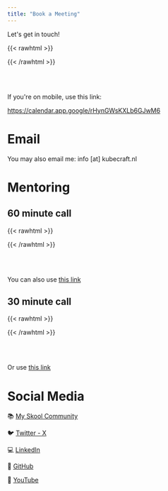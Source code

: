 ```yaml
---
title: "Book a Meeting"
---
```


Let's get in touch!

{{< rawhtml >}} 
<!-- Google Calendar Appointment Scheduling begin -->
<link href="https://calendar.google.com/calendar/scheduling-button-script.css" rel="stylesheet">
<script src="https://calendar.google.com/calendar/scheduling-button-script.js" async></script>
<script>
(function() {
  var target = document.currentScript;
    window.addEventListener('load', function() {
        calendar.schedulingButton.load({
              url: 'https://calendar.google.com/calendar/appointments/schedules/AcZssZ1e1VYDCceDdFZ6V6Wml3cmYdSY_rTTBlW0ZBeiUaGWsUIDZgrPgYtMGMWFLaJJ9ieqMW-WmZmZ?gv=true',
                    color: '#0B8043',
                          label: "Book a 15 minute chat",
                                target,
});
  });
  })();
  </script>
  <!-- end Google Calendar Appointment Scheduling -->

{{< /rawhtml >}}

<br><br>

If you're on mobile, use this link:

https://calendar.app.google/rHynGWsKXLb6GJwM6

# Email

You may also email me: info [at] kubecraft.nl

# Mentoring


## 60 minute call

{{< rawhtml >}}
<!-- Google Calendar Appointment Scheduling begin -->
<link href="https://calendar.google.com/calendar/scheduling-button-script.css" rel="stylesheet">
<script src="https://calendar.google.com/calendar/scheduling-button-script.js" async></script>
<script>
(function() {
  var target = document.currentScript;
  window.addEventListener('load', function() {
    calendar.schedulingButton.load({
      url: 'https://calendar.google.com/calendar/appointments/schedules/AcZssZ3yWyRIAtrgbkFc2l306vdvU18slitG63t0AfBrs0WMJoRkUqRqVT5Dp_688cKS22qGQF9yRBgU?gv=true',
      color: '#0B8043',
      label: 'Book an appointment',
      target,
    });
  });
})();
</script>
<!-- end Google Calendar Appointment Scheduling -->
{{< /rawhtml >}}

<br><br>

You can also use [this link](https://calendar.google.com/calendar/appointments/schedules/AcZssZ3yWyRIAtrgbkFc2l306vdvU18slitG63t0AfBrs0WMJoRkUqRqVT5Dp_688cKS22qGQF9yRBgU)

## 30 minute call

{{< rawhtml >}}
<!-- Google Calendar Appointment Scheduling begin -->
<link href="https://calendar.google.com/calendar/scheduling-button-script.css" rel="stylesheet">
<script src="https://calendar.google.com/calendar/scheduling-button-script.js" async></script>
<script>
(function() {
  var target = document.currentScript;
  window.addEventListener('load', function() {
    calendar.schedulingButton.load({
      url: 'https://calendar.google.com/calendar/appointments/schedules/AcZssZ2JD5qxyzJDpqkhgjQj7p8ees1G4T8PYZvi6ddqu9De1NWUaETnQvFEhwPac12OSGEWgrYe6veJ?gv=true',
      color: '#0B8043',
      label: 'Book an appointment',
      target,
    });
  });
})();
</script>
<!-- end Google Calendar Appointment Scheduling -->
{{< /rawhtml >}}

<br><br>

Or use [this link](https://calendar.google.com/calendar/appointments/schedules/AcZssZ2JD5qxyzJDpqkhgjQj7p8ees1G4T8PYZvi6ddqu9De1NWUaETnQvFEhwPac12OSGEWgrYe6veJ)

# Social Media

📚 [My Skool Community](https://mischavandenburg.com/skool)

🐦 [Twitter - X](https://twitter.com/mischa_vdburg)

💻 [LinkedIn](https://www.linkedin.com/in/mischavandenburg)

💾 [GitHub](https://github.com/mischavandenburg/)

🎥 [YouTube](https://www.youtube.com/channel/UCDAck-gFPTrgTx_qp59-bQA)
